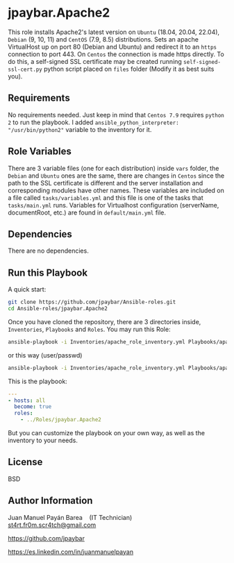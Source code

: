 jpaybar.Apache2
=========

This role installs Apache2's latest version on `Ubuntu` (18.04, 20.04, 22.04), `Debian` (9, 10, 11) and `CentOS` (7.9, 8.5) distributions. Sets an apache VirtualHost up on port 80 (Debian and Ubuntu) and redirect it to an `https` connection to port 443. On `Centos` the connection is made https directly. To do this, a self-signed SSL certificate may be created running `self-signed-ssl-cert.py` python script placed on `files` folder (Modify it as best suits you).

Requirements
------------

No requirements needed. Just keep in mind that `Centos 7.9` requires `python 2` to run the playbook. I added `ansible_python_interpreter: "/usr/bin/python2"` variable to the inventory for it.

Role Variables
--------------

There are 3 variable files (one for each distribution) inside `vars` folder, the `Debian` and `Ubuntu` ones are the same, there are changes in `Centos` since the path to the SSL certificate is different and the server installation and corresponding modules have other names. These variables are included on a file called `tasks/variables.yml` and this file is one of the tasks that `tasks/main.yml` runs. Variables for Virtualhost configuration (serverName, documentRoot, etc.) are found in `default/main.yml` file.

Dependencies
------------

There are no dependencies.

Run this Playbook
----------------

A quick start:

```bash
git clone https://github.com/jpaybar/Ansible-roles.git
cd Ansible-roles/jpaybar.Apache2
```

Once you have cloned the repository, there are 3 directories inside, `Inventories`, `Playbooks` and `Roles`. You may run this Role:

```bash
ansible-playbook -i Inventories/apache_role_inventory.yml Playbooks/apache_role_playbook.yml 
```

or this way (user/passwd)

```bash
ansible-playbook -i Inventories/apache_role_inventory.yml Playbooks/apache_role_playbook.yml -u user -k
```

This is the playbook:

```yaml
---
- hosts: all
  become: true
  roles:
    - ../Roles/jpaybar.Apache2
```

But you can customize the playbook on your own way, as well as the inventory to your needs.

License
-------

BSD

Author Information
------------------

Juan Manuel Payán Barea    (IT Technician)    st4rt.fr0m.scr4tch@gmail.com

https://github.com/jpaybar

https://es.linkedin.com/in/juanmanuelpayan
